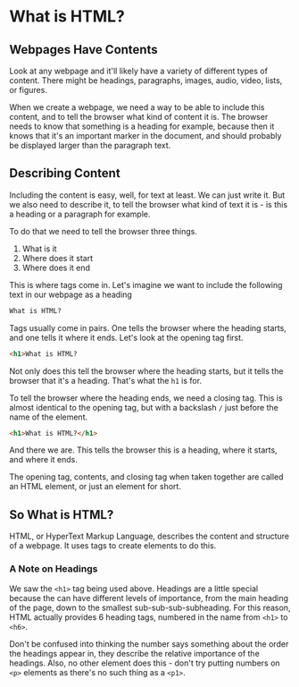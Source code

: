 # What is HTML?

## Webpages Have Contents

Look at any webpage and it'll likely have a variety of different types of content. There might be headings, paragraphs, images, audio, video, lists, or figures.

When we create a webpage, we need a way to be able to include this content, and to tell the browser what kind of content it is. The browser needs to know that something is a heading for example, because then it knows that it's an important marker in the document, and should probably be displayed larger than the paragraph text.

## Describing Content

Including the content is easy, well, for text at least. We can just write it. But we also need to describe it, to tell the browser what kind of text it is - is this a heading or a paragraph for example.

To do that we need to tell the browser three things.

1. What is it
2. Where does it start
3. Where does it end

This is where tags come in. Let's imagine we want to include the following text in our webpage as a heading

```HTML
What is HTML?
```

Tags usually come in pairs. One tells the browser where the heading starts, and one tells it where it ends. Let's look at the opening tag first.

```HTML
<h1>What is HTML?
```

Not only does this tell the browser where the heading starts, but it tells the browser that it's a heading. That's what the `h1` is for.

To tell the browser where the heading ends, we need a closing tag. This is almost identical to the opening tag, but with a backslash `/` just before the name of the element.

```HTML
<h1>What is HTML?</h1>
```

And there we are. This tells the browser this is a heading, where it starts, and where it ends.

The opening tag, contents, and closing tag when taken together are called an HTML element, or just an element for short.

## So What is HTML?

HTML, or HyperText Markup Language, describes the content and structure of a webpage. It uses tags to create elements to do this.

### A Note on Headings

We saw the `<h1>` tag being used above. Headings are a little special because the can have different levels of importance, from the main heading of the page, down to the smallest sub-sub-sub-subheading. For this reason, HTML actually provides 6 heading tags, numbered in the name from `<h1>` to `<h6>`.

Don't be confused into thinking the number says something about the order the headings appear in, they describe the relative importance of the headings. Also, no other element does this - don't try putting numbers on `<p>` elements as there's no such thing as a `<p1>`.
